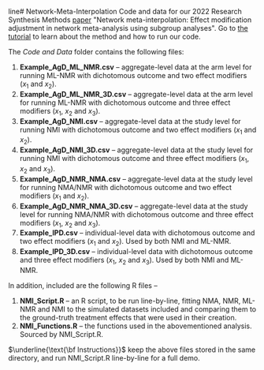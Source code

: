 line# Network-Meta-Interpolation
Code and data for our 2022 Research Synthesis Methods [paper](https://onlinelibrary.wiley.com/doi/full/10.1002/jrsm.1608) "Network meta-interpolation: Effect modification adjustment in network meta-analysis using subgroup analyses". Go to [the tutorial](https://oharari.github.io/Network-Meta-Interpolation/) to learn about the method and how to run our code.

The *Code and Data* folder contains the following files:
1. **Example_AgD_ML_NMR.csv** – aggregate-level data at the arm level for running ML-NMR with dichotomous outcome and two effect modifiers ($x_1$ and $x_2$).
2. **Example_AgD_ML_NMR_3D.csv** – aggregate-level data at the arm level for running ML-NMR with dichotomous outcome and three effect modifiers ($x_1$, $x_2$ and $x_3$).
3. **Example_AgD_NMI.csv** – aggregate-level data at the study level for running NMI with dichotomous outcome and two effect modifiers ($x_1$ and $x_2$).
4. **Example_AgD_NMI_3D.csv** – aggregate-level data at the study level for running NMI with dichotomous outcome and three effect modifiers ($x_1$, $x_2$ and $x_3$).
5. **Example_AgD_NMR_NMA.csv** – aggregate-level data at the study level for running NMA/NMR with dichotomous outcome and two effect modifiers ($x_1$ and $x_2$).
6. **Example_AgD_NMR_NMA_3D.csv** – aggregate-level data at the study level for running NMA/NMR with dichotomous outcome and three effect modifiers ($x_1$, $x_2$ and $x_3$).
7. **Example_IPD.csv** – individual-level data with dichotomous outcome and two effect modifiers ($x_1$ and $x_2$). Used by both NMI and ML-NMR.
8. **Example_IPD_3D.csv** – individual-level data with dichotomous outcome and three effect modifiers ($x_1$, $x_2$ and $x_3$). Used by both NMI and ML-NMR.

In addition, included are the following R files – 
1. **NMI_Script.R** – an R script, to be run line-by-line, fitting NMA, NMR, ML-NMR and NMI to the simulated datasets included and comparing them to the ground-truth treatment effects that were used in their creation.  
2. **NMI_Functions.R** – the functions used in the abovementioned analysis. Sourced by NMI_Script.R.


$\underline{\text{\bf Instructions}}$ keep the above files stored in the same directory, and run NMI_Script.R line-by-line for a full demo. 
